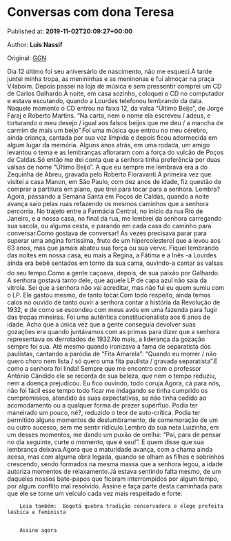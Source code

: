 
# Conversas com dona Teresa

Published at: **2019-11-02T20:09:27+00:00**

Author: **Luis Nassif**

Original: [GGN](https://jornalggn.com.br/noticia/conversas-com-dona-teresa-2/)

Dia 12 último foi seu aniversário de nascimento, não me esqueci.À tarde juntei minha tropa, as menininhas e as meninonas e fui almoçar na praça Vilaboim. Depois passei na loja de música e sem pressentir comprei um CD de Carlos Galhardo.À noite, em casa sozinho, coloquei o CD no computador e estava escutando, quando a Lourdes telefonou lembrando da data. Naquele momento o CD entrou na faixa 12, da valsa “Último Beijo”, de Jorge Faraj e Roberto Martins. “Na carta, nem o nome ela escreveu / adeus, e torturando o meu desejo / igual aos falsos beijos que me deu / a mancha de carmim de mais um beijo”.Foi uma música que entrou no meu cérebro, ainda criança, cantada por sua voz límpida e depois ficou adormecida em algum lugar da memória. Alguns anos atrás, em uma rodada, um amigo levantou o tema e as lembranças afloraram com a força do vulcão de Poços de Caldas.Só então me dei conta que a senhora tinha preferência por duas valsas de nome “Último Beijo”. A que eu sempre me lembrava era a do Zequinha de Abreu, gravada pelo Roberto Fioravanti.A primeira vez que visitei a casa Manon, em São Paulo, com dez anos de idade, fiz questão de comprar a partitura em piano, que tirei para tocar para a senhora. Lembra?Agora, passando a Semana Santa em Poços de Caldas, quando a noite avança saio pelas ruas refazendo os mesmos caminhos que a senhora percorria. No trajeto entre a Farmácia Central, no início da rua Rio de Janeiro, e a nossa casa, no final da rua, me lembrei da senhora carregando sua sacola, ou alguma cesta, e parando em cada casa do caminho para conversar.Como gostava de conversar! Às vezes precisava parar para superar uma angina fortíssima, fruto de um hipercolesterol que a levou aos 63 anos, mas que jamais abateu sua força ou sua verve. Fiquei lembrando das noites em nossa casa, eu mais a Regina, a Fátima e a Inês -a Lourdes ainda era bebê sentados em torno da sua cama, ouvindo-a cantar as valsas do seu tempo.Como a gente caçoava, depois, de sua paixão por Galhardo. A senhora gostava tanto dele, que aquele LP de capa azul não saia da vitrola. Sei que a senhora não vai acreditar, mas não fui eu quem sumiu com o LP. Ele gastou mesmo, de tanto tocar.Com todo respeito, ainda temos calos no ouvido de tanto ouvir a senhora contar a história da Revolução de 1932, e de como se escondeu com meus avós em uma fazenda para fugir das tropas mineiras. Foi uma autêntica constitucionalista aos 6 anos de idade. Acho que a única vez que a gente conseguia devolver suas gozações era quando juntávamos com as primas para dizer que a senhora representava os derrotados de 1932.No mais, a liderança da gozação sempre foi sua. Até mesmo quando ironizava a fama de separatista dos paulistas, cantando a paródia de “Fita Amarela”: “Quando eu morrer / não quero choro nem lista / só quero uma fita paulista / gravada separatista”.E como a senhora foi linda! Sempre que me encontro com o professor Antônio Cândido ele se recorda de sua beleza, que nem o tempo reduziu, nem a doença prejudicou. Eu fico ouvindo, todo coruja.Agora, cá para nós, não foi fácil esse tempo todo ficar me indagando se tinha cumprido os compromissos, atendido às suas expectativas, se não tinha cedido ao acomodamento ou a qualquer forma de prazer supérfluo. Podia ter maneirado um pouco, né?, reduzido o teor de auto-crítica. Podia ter permitido alguns momentos de deslumbramento, de comemoração de um ou outro sucesso, sem me sentir ridículo.Lembro da sua neta Luizinha, em um desses momentos, me dando um puxão de orelha: “Pai, para de pensar no dia seguinte, curte o momento, que é seu!”. E quem disse que sua lembrança deixava.Agora que a maturidade avança, com a chama ainda acesa, mas com alguma obra legada, quando se olham as filhas e sobrinhos crescendo, sendo formados na mesma massa que a senhora legou, a idade autoriza momentos de relaxamento.Já estava sentindo falta mesmo, de um daqueles nossos bate-papos que ficaram interrompidos por algum tempo, por algum conflito mal resolvido.
Assine e faça parte desta caminhada para que ele se torne um veículo cada vez mais respeitado e forte.

        Leia também:  Bogotá quebra tradição conservadora e elege prefeita lésbica e feminista
      

        Assine agora
      
